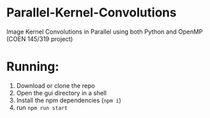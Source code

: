 # Parallel-Kernel-Convolutions
Image Kernel Convolutions in Parallel using both Python  and OpenMP (COEN 145/319 project)


# Running:
1. Download or clone the repo
1. Open the gui directory in a shell
1. Install the npm dependencies (`npm i`)
1. run `npm run start`
